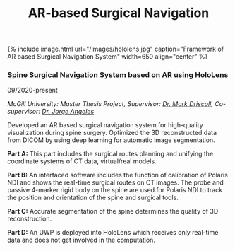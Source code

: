 ﻿---
layout: page
title: AR-based Surgical Navigation
permalink: /Research/AR-based Surgical Navigation/
---

{% include image.html url="/images/hololens.jpg" caption="Framework of AR based Surgical Navigation System" width=650 align="center" %}

### **Spine Surgical Navigation System based on AR using HoloLens**

09/2020-present

*McGill University: Master Thesis Project, Supervisor: [Dr. Mark Driscoll](https://www.mcgill.ca/mecheng/people/staff/mark-driscoll), Co-supervisor: [Dr. Jorge Angeles](https://www.mcgill.ca/mecheng/people/staff/jorgeangeles)*

Developed an AR based surgical navigation system for high-quality visualization during spine surgery. Optimized the 3D reconstructed data from DICOM by using deep learning for automatic image segmentation.

**Part A:**
This part includes the surgical routes planning and unifying the coordinate systems of CT data, virtual/real models.

**Part B:**
An interfaced software includes the function of calibration of Polaris NDI and shows the real-time surgical routes on CT images. The probe and passive 4-marker rigid body on the spine are used for Polaris NDI to track the position and orientation of the spine and surgical tools. 

**Part C:**
Accurate segmentation of the spine determines the quality of 3D reconstruction.

**Part D:**
An UWP is deployed into HoloLens which receives only real-time data and does not get involved in the computation.